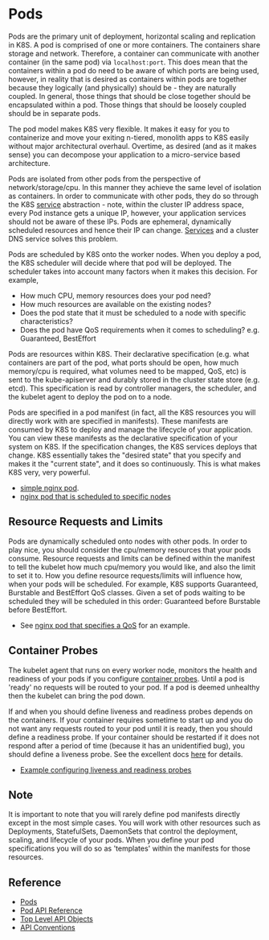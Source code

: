 # Pods #

Pods are the primary unit of deployment, horizontal scaling and replication in K8S.  A pod is comprised of one or more containers.  The containers share storage and network. Therefore, a container can communicate with another container (in the same pod) via ``localhost:port``.  This does mean that the containers within a pod do need to be aware of which ports are being used, however, in reality that is desired as containers within pods are together because they logically (and physically) should be - they are naturally coupled.  In general, those things that should be close together should be encapsulated within a pod.  Those things that should be loosely coupled should be in separate pods.

The pod model makes K8S very flexible.  It makes it easy for you to containerize and move your exiting n-tiered, monolith apps to K8S easily without major architectural overhaul.  Overtime, as desired (and as it makes sense) you can decompose your application to a micro-service based architecture.

Pods are isolated from other pods from the perspective of network/storage/cpu.  In this manner they achieve the same level of isolation as containers.  In order to communicate with other pods, they do so through the K8S [service](../services/README.md) abstraction - note, within the cluster IP address space, every Pod instance gets a unique IP, however, your application services should not be aware of these IPs. Pods are ephemeral, dynamically scheduled resources and hence their IP can change. [Services](../services/README.md) and a cluster DNS service solves this problem.

Pods are scheduled by K8S onto the worker nodes.  When you deploy a pod, the K8S scheduler will decide where that pod will be deployed.  The scheduler takes into account many factors when it makes this decision.  For example,

* How much CPU, memory resources does your pod need?
* How much resources are available on the existing nodes?
* Does the pod state that it must be scheduled to a node with specific characteristics?
* Does the pod have QoS requirements when it comes to scheduling? e.g. Guaranteed, BestEffort

Pods are resources within K8S.  Their declarative specification (e.g. what containers are part of the pod, what ports should be open, how much memory/cpu is required, what volumes need to be mapped, QoS, etc) is sent to the kube-apiserver and durably stored in the cluster state store (e.g. etcd).  This specification is read by controller managers, the scheduler, and the kubelet agent to deploy the pod on to a node.

Pods are specified in a pod manifest (in fact, all the K8S resources you will directly work with are specified in manifests).  These manifests are consumed by K8S to deploy and manage the lifecycle of your application.  You can view these manifests as the declarative specification of your system on K8S. If the specification changes, the K8S services deploys that change.  K8S essentially takes the "desired state" that you specify and makes it the "current state", and it does so continuously.  This is what makes K8S very, very powerful.

* [simple nginx pod](./nginx.yml).
* [nginx pod that is scheduled to specific nodes](./nginx-scheduling.yml)

## Resource Requests and Limits ##

Pods are dynamically scheduled onto nodes with other pods.  In order to play nice, you should consider the cpu/memory resources that your pods consume.  Resource requests and limits can be defined within the manifest to tell the kubelet how much cpu/memory you would like, and also the limit to set it to.  How you define resource requests/limits will influence how, when your pods will be scheduled.  For example, K8S supports Guaranteed, Burstable and BestEffort QoS classes.  Given a set of pods waiting to be scheduled they will be scheduled in this order: Guaranteed before Burstable before BestEffort.

* See [nginx pod that specifies a QoS](./nginx-qos.yml) for an example.

## Container Probes ##

The kubelet agent that runs on every worker node, monitors the health and readiness of your pods if you configure [container probes](https://kubernetes.io/docs/concepts/workloads/pods/pod-lifecycle/#container-probes).  Until a pod is 'ready' no requests will be routed to your pod.  If a pod is deemed unhealthy then the kubelet can bring the pod down.

If and when you should define liveness and readiness probes depends on the containers.  If your container requires sometime to start up and you do not want any requests routed to your pod until it is ready, then you should define a readiness probe.  If your container should be restarted if it does not respond after a period of time (because it has an unidentified bug), you should define a liveness probe.  See the excellent docs [here](https://kubernetes.io/docs/tasks/configure-pod-container/configure-liveness-readiness-probes/) for details.

* [Example configuring liveness and readiness probes](./http-liveness.yaml)

## Note ##
It is important to note that you will rarely define pod manifests directly except in the most simple cases.  You will work with other resources such as Deployments, StatefulSets, DaemonSets that control the deployment, scaling, and lifecycle of your pods.  When you define your pod specifications you will do so as 'templates' within the manifests for those resources.

## Reference ##

* [Pods](https://kubernetes.io/docs/concepts/workloads/pods/pod/)
* [Pod API Reference](https://kubernetes.io/docs/api-reference/v1.8/#pod-v1-core)
* [Top Level API Objects](https://htmlpreview.github.io/?https://github.com/kubernetes/kubernetes/blob/HEAD/docs/api-reference/v1/definitions.html)
* [API Conventions](https://github.com/kubernetes/community/blob/master/contributors/devel/api-conventions.md)

